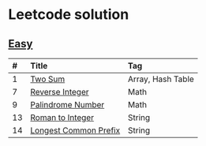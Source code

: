 ﻿# Leetcode solution

## [Easy]

| #    | Title                                                             | Tag                                               |
| :--- | :---------------------------------------------------------------- | :------------------------------------------------ |
| 1    | [Two Sum][0001]                                                   | Array, Hash Table                                 |
| 7    | [Reverse Integer][0007]                                           | Math                                              |
| 9    | [Palindrome Number][0009]                                         | Math                                              |
| 13   | [Roman to Integer][0013]                                          | String                                            |
| 14   | [Longest Common Prefix][0014]                                     | String                                            |

[Easy]: https://github.com/cudhuy/leetcode-solution/tree/main/Easy
[0001]: https://github.com/cudhuy/leetcode-solution/blob/main/Easy/0001.cpp
[0007]: https://github.com/cudhuy/leetcode-solution/blob/main/Easy/0007.cpp
[0009]: https://github.com/cudhuy/leetcode-solution/blob/main/Easy/0009.cpp
[0013]: https://github.com/cudhuy/leetcode-solution/blob/main/Easy/0013.cpp
[0014]: https://github.com/cudhuy/leetcode-solution/blob/main/Easy/0014.cpp


